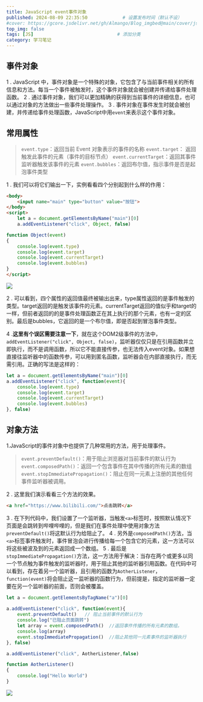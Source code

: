 ```yaml
---
title: JavaScript event事件对象
published: 2024-08-09 22:35:50             # 设置发布时间（默认不设）
#cover: https://gcore.jsdelivr.net/gh/Almango/Blog_imgbed@main/cover/js.png        # 设置文章封面
top_img: false
tags: [JS]                               # 添加分类
category: 学习笔记
---
```


## 事件对象

1 . JavaScript 中，事件对象是一个特殊的对象，它包含了与当前事件相关的所有信息和方法。每当一个事件被触发时，这个事件对象就会被创建并传递给事件处理函数。
2 . 通过事件对象，我们可以更加精确的获得到当前事件的详细信息，也可以通过对象的方法做出一些事件处理操作。
3 . 事件对象在事件发生时就会被创建，并传递给事件处理函数，JavaScript中用`event`来表示这个事件对象。

## 常用属性

>`event.type`：返回当前 Event 对象表示的事件的名称
>`event.target`：	返回触发此事件的元素（事件的目标节点）
>`event.currentTarget`：返回其事件监听器触发该事件的元素
>`event.bubbles`：返回布尔值，指示事件是否是起泡事件类型

1 . 我们可以将它们输出一下，实例看看四个分别起到什么样的作用：
```html
<body>
    <input name="main" type="button" value="按钮">
</body>
<script>
    let a = document.getElementsByName("main")[0]
    a.addEventListener("click", Object, false)

function Object(event)
{
    console.log(event.type)
    console.log(event.target)
    console.log(event.currentTarget)
    console.log(event.bubbles)
}
</script>
```

![](https://gcore.jsdelivr.net/gh/Almango/Blog_imgbed@main/post/post_dom3_1.png)

2 . 可以看到，四个属性的返回值最终被输出出来，type属性返回的是事件触发的类型。target返回的是触发该事件的元素。currentTarget返回的值似乎和target的一样，但前者返回的的是事件处理函数正在其上执行的那个元素，也有一定的区别。最后是bubbles，它返回的是一个布尔值，即是否起到冒泡事件类型。

4 .**这里有个误区需要注意一下**，就在这个DOM2级事件的方法中，`addEventListener("click", Object, false)`，监听器仅仅只是在引用函数并立即执行，而不是调用函数，所以它不能直接传参，也无法传入event对象。如果想直接往监听器中的函数传参，可以用到匿名函数，监听器会在内部直接执行，而无需引用。正确的写法是这样的：

```javascript
let a = document.getElementsByName("main")[0]
a.addEventListener("click", function(event){
    console.log(event.type)
    console.log(event.target)
    console.log(event.currentTarget)
    console.log(event.bubbles)
}, false)
```

## 对象方法

1.JavaScript的事件对象中也提供了几种常用的方法，用于处理事件。

>`event.preventDefault()`：用于阻止浏览器对当前事件的默认行为
>`event.composedPath()`：返回一个包含事件在其中传播的所有元素的数组
>`event.stopImmediatePropagation()`：阻止在同一元素上注册的其他任何事件监听器被调用。


2 . 这里我们演示看看三个方法的效果。

```html
<a href="https://www.bilibili.com/">点击跳转</a>
```

3 . 在下列代码中，我们设置了一个监听器，当触发`<a>`标签时，按照默认情况下页面是会跳转到哔哩哔哩的，但是我们在事件处理中使用对象方法`preventDefault()`将这默认行为给阻止了。
4 . 另外是`composedPath()`方法，当`<a>`标签事件触发时，事件冒泡会进行传播给每一个包含它的元素，这一方法可以将这些被波及到的元素返回成一个数组。
5 . 最后是`stopImmediatePropagation()`方法，这一方法用于解决：当存在两个或更多以同一个节点触为事件触发的监听器时，用于阻止其他的监听器引用函数。在代码中可以看到，存在着另一个监听器，且引用的函数为`AotherListener`，` function(event)`将会阻止这一监听器的函数行为，但前提是，指定的监听器一定要在另一个监听器的前面，否则会被覆盖。
```JavaScript
let a = document.getElementsByTagName("a")[0]
   
a.addEventListener("click", function(event){
    event.preventDefault()   // 阻止当前事件的默认行为
    console.log("已阻止页面跳转")
    let array = event.composedPath()  //返回事件传播的所有元素的数组。
    console.log(array)
    event.stopImmediatePropagation()  //阻止其他同一元素事件的监听器执行
}, false)

a.addEventListener("click", AotherListener,false)

function AotherListener()
{
    console.log("Hello World")
}
```

![](https://gcore.jsdelivr.net/gh/Almango/Blog_imgbed@main/post/post_dom3_2.png)
